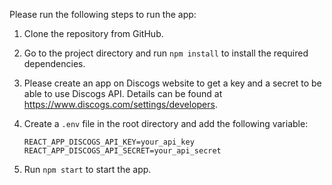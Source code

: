 Please run the following steps to run the app:

1. Clone the repository from GitHub.

2. Go to the project directory and run `npm install` to install the required dependencies.

3. Please create an app on Discogs website to get a key and a secret to be able to use Discogs API. Details can be found at https://www.discogs.com/settings/developers.

4. Create a `.env` file in the root directory and add the following variable:

   ```
   REACT_APP_DISCOGS_API_KEY=your_api_key  
   REACT_APP_DISCOGS_API_SECRET=your_api_secret
   ```

5. Run `npm start` to start the app.
